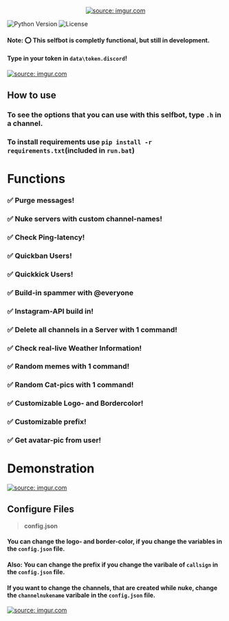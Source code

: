 <div align="center">
        <p> <a href="https://imgur.com/YiOHJ4u"><img src="https://i.imgur.com/YiOHJ4u.png" title="source: imgur.com" /></a> </p>
</div>

![Python Version](https://img.shields.io/badge/python-3.8-blue.svg?style=for-the-badge) ![License](https://img.shields.io/github/license/mashape/apistatus.svg?style=for-the-badge)

####  Note: ⭕ This selfbot is completly functional, but still in development.
#### Type in your token in ``data\token.discord``!
<a href="https://imgur.com/5DMO8NT"><img src="https://i.imgur.com/5DMO8NT.png" title="source: imgur.com" /></a>

## How to use
### To see the options that you can use with this selfbot, type `.h` in a channel.
### To install requirements use `pip install -r requirements.txt`(included in ``run.bat``)
# Functions
### ✅ Purge messages!
### ✅ Nuke servers with custom channel-names!
### ✅ Check Ping-latency!
### ✅ Quickban Users!
### ✅ Quickkick Users!
### ✅ Build-in spammer with @everyone
### ✅ Instagram-API build in!
### ✅ Delete all channels in a Server with 1 command!
### ✅ Check real-live Weather Information!
### ✅ Random memes with 1 command!
### ✅ Random Cat-pics with 1 command!
### ✅ Customizable Logo- and Bordercolor!
### ✅ Customizable prefix!
### ✅ Get avatar-pic from user!

# Demonstration
<a href="https://imgur.com/yY2K3Eg"><img src="https://i.imgur.com/yY2K3Eg.gif" title="source: imgur.com" /></a>

## Configure Files
> __**config.json**__
#### You can change the logo- and border-color, if you change the variables in the `config.json` file.
#### Also: You can change the prefix if you change the varibale of ``callsign`` in the `config.json` file.
#### If you want to change the channels, that are created while nuke, change the ``channelnukename`` varibale in the `config.json` file.
<a href="https://imgur.com/4SwMNtj"><img src="https://i.imgur.com/4SwMNtj.jpg?1" title="source: imgur.com" /></a>

